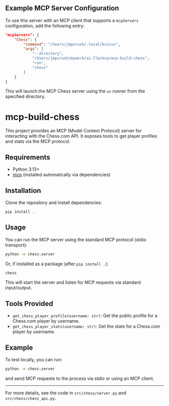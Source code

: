 ## Example MCP Server Configuration

To use this server with an MCP client that supports a `mcpServers` configuration, add the following entry:

```json
"mcpServers": {
	"Chess": {
		"command": "/Users/jmpurush/.local/bin/uv",
		"args": [
			"--directory",
			"/Users/jmpurush/mywork/ai-llm/mcp/mcp-build-chess",
			"run",
			"chess"
		]
	}
}
```

This will launch the MCP Chess server using the `uv` runner from the specified directory.
# mcp-build-chess

This project provides an MCP (Model Context Protocol) server for interacting with the Chess.com API. It exposes tools to get player profiles and stats via the MCP protocol.

## Requirements
- Python 3.13+
- [mcp](https://pypi.org/project/mcp/) (installed automatically via dependencies)

## Installation

Clone the repository and install dependencies:

```bash
pip install .
```

## Usage

You can run the MCP server using the standard MCP protocol (stdio transport):

```bash
python -m chess.server
```

Or, if installed as a package (after `pip install .`):

```bash
chess
```

This will start the server and listen for MCP requests via standard input/output.

## Tools Provided
- `get_chess_player_profile(username: str)`: Get the public profile for a Chess.com player by username.
- `get_chess_player_stats(username: str)`: Get the stats for a Chess.com player by username.

## Example

To test locally, you can run:

```bash
python -m chess.server
```

and send MCP requests to the process via stdio or using an MCP client.

---

For more details, see the code in `src/chess/server.py` and `src/chess/chess_api.py`.
